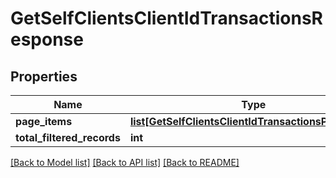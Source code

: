 # GetSelfClientsClientIdTransactionsResponse

## Properties
Name | Type | Description | Notes
------------ | ------------- | ------------- | -------------
**page_items** | [**list[GetSelfClientsClientIdTransactionsPageItems]**](GetSelfClientsClientIdTransactionsPageItems.md) |  | [optional] 
**total_filtered_records** | **int** |  | [optional] 

[[Back to Model list]](../README.md#documentation-for-models) [[Back to API list]](../README.md#documentation-for-api-endpoints) [[Back to README]](../README.md)

